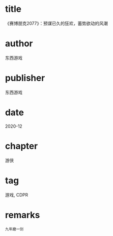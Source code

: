 # title
《赛博朋克2077》：预谋已久的狂欢，蓄势欲动的风潮

# author
东西游戏

# publisher
东西游戏

# date
2020-12

# chapter
游侠

# tag
游戏, CDPR

# remarks
`九年磨一剑`
